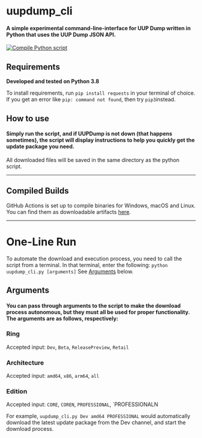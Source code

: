 # uupdump_cli
#### A simple experimental command-line-interface for UUP Dump written in Python that uses the UUP Dump JSON API.

[![Compile Python script](https://github.com/JosephM101/uupdump_cli/actions/workflows/python-compile.yml/badge.svg)](https://github.com/JosephM101/uupdump_cli/actions/workflows/python-compile.yml)

## Requirements
**Developed and tested on Python 3.8**

To install requirements, run `pip install requests` in your terminal of choice. If you get an error like `pip: command not found`, then try `pip3`instead.


## How to use

#### Simply run the script, and if UUPDump is not down (that happens sometimes), the script will display instructions to help you quickly get the update package you need.
All downloaded files will be saved in the same directory as the python script.

------

## Compiled Builds
GitHub Actions is set up to compile binaries for Windows, macOS and Linux. You can find them as downloadable artifacts [here](https://github.com/JosephM101/uupdump_cli/actions).

------

# One-Line Run

To automate the download and execution process, you need to call the script from a terminal. In that terminal, enter the following:
`python uupdump_cli.py [arguments]` See [Arguments](#arguments) below.

## Arguments

#### You can pass through arguments to the script to make the download process autonomous, but they must all be used for proper functionality. The arguments are as follows, respectively:

### **Ring**
  Accepted input: `Dev`, `Beta`, `ReleasePreview`, `Retail`
  
### **Architecture**
  Accepted input: `amd64`, `x86`, `arm64`, `all`
  
### **Edition**
  Accepted input: `CORE`, `COREN`, `PROFESSIONAL`, `PROFESSIONALN
  
  
  For example, `uupdump_cli.py Dev amd64 PROFESSIONAL` would automatically download the latest update package from the Dev channel, and start the download process.
